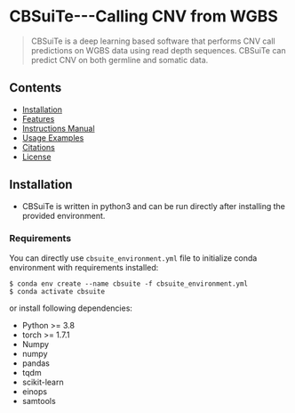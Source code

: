 # CBSuiTe---Calling CNV from WGBS
> CBSuiTe is a deep learning based software that performs CNV call predictions on WGBS data using read depth sequences.
> CBSuiTe can predict CNV on both germline and somatic data.

## Contents 

- [Installation](#installation)
- [Features](#features)
- [Instructions Manual](#instructions-manual)
- [Usage Examples](#usage-examples)
- [Citations](#citations)
- [License](#license)

## Installation

- CBSuiTe is written in python3 and can be run directly after installing the provided environment.

### Requirements

You can directly use ``cbsuite_environment.yml`` file to initialize conda environment with requirements installed:

```shell
$ conda env create --name cbsuite -f cbsuite_environment.yml
$ conda activate cbsuite
```
or install following dependencies:
* Python >= 3.8
* torch >= 1.7.1
* Numpy
* numpy
* pandas
* tqdm
* scikit-learn
* einops
* samtools
